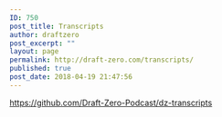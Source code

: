 ```yaml
---
ID: 750
post_title: Transcripts
author: draftzero
post_excerpt: ""
layout: page
permalink: http://draft-zero.com/transcripts/
published: true
post_date: 2018-04-19 21:47:56
---
```

https://github.com/Draft-Zero-Podcast/dz-transcripts